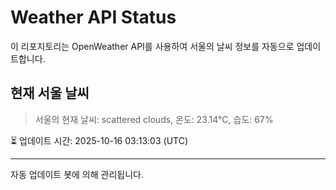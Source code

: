 
# Weather API Status

이 리포지토리는 OpenWeather API를 사용하여 서울의 날씨 정보를 자동으로 업데이트합니다.

## 현재 서울 날씨
> 서울의 현재 날씨: scattered clouds, 온도: 23.14°C, 습도: 67%

⏳ 업데이트 시간: 2025-10-16 03:13:03 (UTC)

---
자동 업데이트 봇에 의해 관리됩니다.
